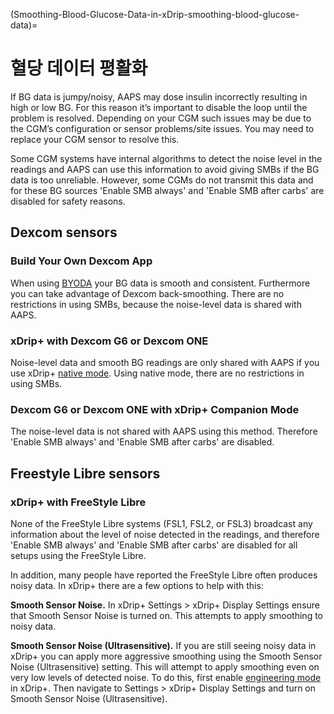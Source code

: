 (Smoothing-Blood-Glucose-Data-in-xDrip-smoothing-blood-glucose-data)=

# 혈당 데이터 평활화

If BG data is jumpy/noisy, AAPS may dose insulin incorrectly resulting in high or low BG. For this reason it’s important to disable the loop until the problem is resolved. Depending on your CGM such issues may be due to the CGM’s configuration or sensor problems/site issues. You may need to replace your CGM sensor to resolve this.

Some CGM systems have internal algorithms to detect the noise level in the readings and AAPS can use this information to avoid giving SMBs if the BG data is too unreliable. However, some CGMs do not transmit this data and for these BG sources 'Enable SMB always' and 'Enable SMB after carbs' are disabled for safety reasons.

## Dexcom sensors

### Build Your Own Dexcom App

When using [BYODA](DexcomG6-if-using-g6-with-build-your-own-dexcom-app) your BG data is smooth and consistent. Furthermore you can take advantage of Dexcom back-smoothing. There are no restrictions in using SMBs, because the noise-level data is shared with AAPS.

### xDrip+ with Dexcom G6 or Dexcom ONE

Noise-level data and smooth BG readings are only shared with AAPS if you use xDrip+ [native mode](https://navid200.github.io/xDrip/docs/Native-Algorithm). Using native mode, there are no restrictions in using SMBs.

### Dexcom G6 or Dexcom ONE with xDrip+ Companion Mode

The noise-level data is not shared with AAPS using this method. Therefore 'Enable SMB always' and 'Enable SMB after carbs' are disabled.

## Freestyle Libre sensors

### xDrip+ with FreeStyle Libre

None of the FreeStyle Libre systems (FSL1, FSL2, or FSL3) broadcast any information about the level of noise detected in the readings, and therefore 'Enable SMB always' and 'Enable SMB after carbs' are disabled for all setups using the FreeStyle Libre.

In addition, many people have reported the FreeStyle Libre often produces noisy data. In xDrip+ there are a few options to help with this:

**Smooth Sensor Noise.** In xDrip+ Settings > xDrip+ Display Settings ensure that Smooth Sensor Noise is turned on. This attempts to apply smoothing to noisy data.

**Smooth Sensor Noise (Ultrasensitive).** If you are still seeing noisy data in xDrip+ you can apply more aggressive smoothing using the Smooth Sensor Noise (Ultrasensitive) setting. This will attempt to apply smoothing even on very low levels of detected noise. To do this, first enable [engineering mode](Enabling-Engineering-Mode-in-xDrip.md) in xDrip+. Then navigate to Settings > xDrip+ Display Settings and turn on Smooth Sensor Noise (Ultrasensitive).